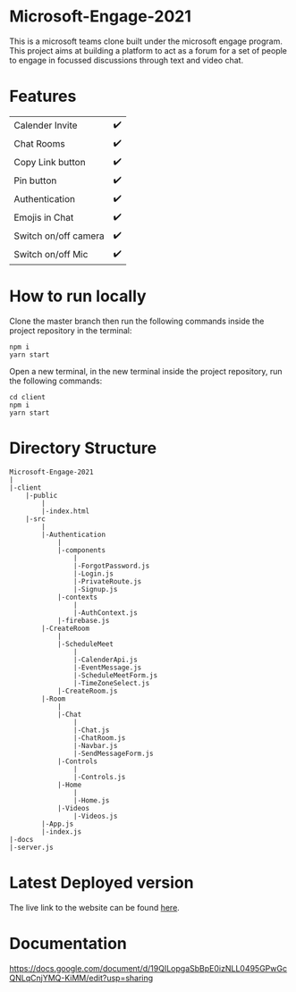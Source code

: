 # Microsoft-Engage-2021
This is a microsoft teams clone built under the microsoft engage program. This project aims at building a platform to act as a forum for a set of people to engage in focussed discussions through text and video chat.

# Features

|                            ||
| -------------------------- | :----------------:|
| Calender Invite            |         ✔️         |
| Chat Rooms                 |         ✔️         |
| Copy Link button           |         ✔️         |
| Pin button                 |         ✔️         |
| Authentication   |         ✔️         |
| Emojis in Chat  |         ✔️         |
| Switch on/off camera       |         ✔️         |
| Switch on/off Mic         |         ✔️         |

# How to run locally
Clone the master branch then run the following commands inside the project repository in the terminal:
```
npm i
yarn start
```
Open a new terminal, in the new terminal inside the project repository, run the following commands:
```
cd client
npm i
yarn start
```

# Directory Structure
```
Microsoft-Engage-2021
|
|-client
    |-public
        |
        |-index.html
    |-src
        |
        |-Authentication
            |
            |-components
                |
                |-ForgotPassword.js
                |-Login.js
                |-PrivateRoute.js
                |-Signup.js
            |-contexts
                |
                |-AuthContext.js
            |-firebase.js
        |-CreateRoom
            |
            |-ScheduleMeet
                |
                |-CalenderApi.js
                |-EventMessage.js
                |-ScheduleMeetForm.js
                |-TimeZoneSelect.js
            |-CreateRoom.js
        |-Room
            |
            |-Chat
                |
                |-Chat.js
                |-ChatRoom.js
                |-Navbar.js
                |-SendMessageForm.js
            |-Controls
                |
                |-Controls.js
            |-Home
                |
                |-Home.js
            |-Videos
                |-Videos.js
        |-App.js
        |-index.js
|-docs
|-server.js
```

# Latest Deployed version
The live link to the website can be found [here](https://krithikagoyalteams.herokuapp.com/).

# Documentation
https://docs.google.com/document/d/19QILopgaSbBpE0izNLL0495GPwGcQNLqCnjYMQ-KiMM/edit?usp=sharing


